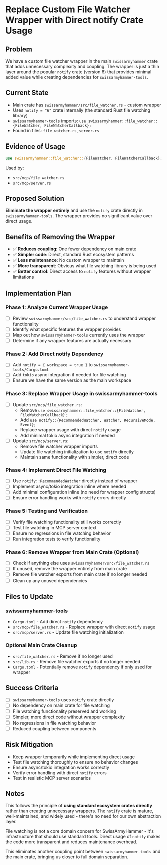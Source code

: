 # Replace Custom File Watcher Wrapper with Direct notify Crate Usage

## Problem
We have a custom file watcher wrapper in the main `swissarmyhammer` crate that adds unnecessary complexity and coupling. The wrapper is just a thin layer around the popular `notify` crate (version 6) that provides minimal added value while creating dependencies for `swissarmyhammer-tools`.

## Current State
- Main crate has `swissarmyhammer/src/file_watcher.rs` - custom wrapper
- Uses `notify = "6"` crate internally (the standard Rust file watching library)
- `swissarmyhammer-tools` imports: `use swissarmyhammer::file_watcher::{FileWatcher, FileWatcherCallback};`
- Found in files: `file_watcher.rs`, `server.rs`

## Evidence of Usage
```rust
use swissarmyhammer::file_watcher::{FileWatcher, FileWatcherCallback};
```

Used by:
- `src/mcp/file_watcher.rs`
- `src/mcp/server.rs`

## Proposed Solution
**Eliminate the wrapper entirely** and use the `notify` crate directly in `swissarmyhammer-tools`. The wrapper provides no significant value over direct usage.

## Benefits of Removing the Wrapper
- ✅ **Reduces coupling**: One fewer dependency on main crate
- ✅ **Simpler code**: Direct, standard Rust ecosystem patterns
- ✅ **Less maintenance**: No custom wrapper to maintain
- ✅ **More transparent**: Obvious what file watching library is being used
- ✅ **Better control**: Direct access to `notify` features without wrapper limitations

## Implementation Plan

### Phase 1: Analyze Current Wrapper Usage
- [ ] Review `swissarmyhammer/src/file_watcher.rs` to understand wrapper functionality
- [ ] Identify what specific features the wrapper provides
- [ ] Map out how `swissarmyhammer-tools` currently uses the wrapper
- [ ] Determine if any wrapper features are actually necessary

### Phase 2: Add Direct notify Dependency
- [ ] Add `notify = { workspace = true }` to `swissarmyhammer-tools/Cargo.toml`
- [ ] Add `tokio` async integration if needed for file watching
- [ ] Ensure we have the same version as the main workspace

### Phase 3: Replace Wrapper Usage in swissarmyhammer-tools
- [ ] Update `src/mcp/file_watcher.rs`:
  - Remove `use swissarmyhammer::file_watcher::{FileWatcher, FileWatcherCallback};`
  - Add `use notify::{RecommendedWatcher, Watcher, RecursiveMode, Event};`
  - Replace wrapper usage with direct `notify` usage
  - Add minimal tokio async integration if needed
- [ ] Update `src/mcp/server.rs`:
  - Remove file watcher wrapper imports
  - Update file watching initialization to use `notify` directly
  - Maintain same functionality with simpler, direct code

### Phase 4: Implement Direct File Watching
- [ ] Use `notify::RecommendedWatcher` directly instead of wrapper
- [ ] Implement async/tokio integration inline where needed
- [ ] Add minimal configuration inline (no need for wrapper config structs)
- [ ] Ensure error handling works with `notify` errors directly

### Phase 5: Testing and Verification
- [ ] Verify file watching functionality still works correctly
- [ ] Test file watching in MCP server context
- [ ] Ensure no regressions in file watching behavior
- [ ] Run integration tests to verify functionality

### Phase 6: Remove Wrapper from Main Crate (Optional)
- [ ] Check if anything else uses `swissarmyhammer/src/file_watcher.rs`
- [ ] If unused, remove the wrapper entirely from main crate
- [ ] Remove file watcher exports from main crate if no longer needed
- [ ] Clean up any unused dependencies

## Files to Update

### swissarmyhammer-tools
- `Cargo.toml` - Add direct `notify` dependency
- `src/mcp/file_watcher.rs` - Replace wrapper with direct `notify` usage
- `src/mcp/server.rs` - Update file watching initialization

### Optional Main Crate Cleanup
- `src/file_watcher.rs` - Remove if no longer used
- `src/lib.rs` - Remove file watcher exports if no longer needed
- `Cargo.toml` - Potentially remove `notify` dependency if only used for wrapper

## Success Criteria
- [ ] `swissarmyhammer-tools` uses `notify` crate directly
- [ ] No dependency on main crate for file watching
- [ ] File watching functionality preserved and working
- [ ] Simpler, more direct code without wrapper complexity
- [ ] No regressions in file watching behavior
- [ ] Reduced coupling between components

## Risk Mitigation
- Keep wrapper temporarily while implementing direct usage
- Test file watching thoroughly to ensure no behavior changes
- Ensure async/tokio integration works correctly
- Verify error handling with direct `notify` errors
- Test in realistic MCP server scenarios

## Notes
This follows the principle of **using standard ecosystem crates directly** rather than creating unnecessary wrappers. The `notify` crate is mature, well-maintained, and widely used - there's no need for our own abstraction layer.

File watching is not a core domain concern for SwissArmyHammer - it's infrastructure that should use standard tools. Direct usage of `notify` makes the code more transparent and reduces maintenance overhead.

This eliminates another coupling point between `swissarmyhammer-tools` and the main crate, bringing us closer to full domain separation.
